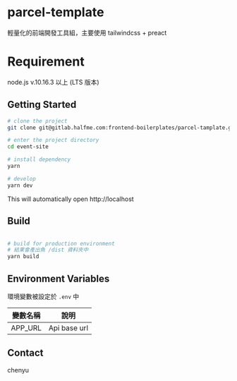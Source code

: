 # parcel-template

輕量化的前端開發工具組，主要使用 tailwindcss + preact

# Requirement

node.js v.10.16.3 以上 (LTS 版本)

## Getting Started

```bash
# clone the project
git clone git@gitlab.halfme.com:frontend-boilerplates/parcel-tamplate.git

# enter the project directory
cd event-site

# install dependency
yarn

# develop
yarn dev
```

This will automatically open http://localhost

## Build

```bash

# build for production environment
# 結果會產出魚 /dist 資料夾中
yarn build
```

## Environment Variables
環境變數被設定於 `.env` 中

| 變數名稱 | 說明         |
| -------- | ------------ |
| APP_URL  | Api base url |

## Contact

chenyu
